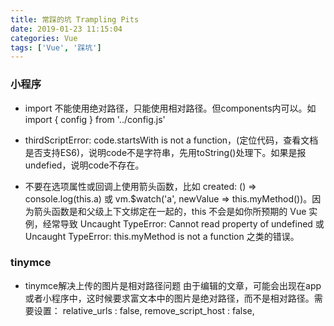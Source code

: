 ```yaml
---
title: 常踩的坑 Trampling Pits
date: 2019-01-23 11:15:04
categories: Vue
tags: ['Vue', '踩坑']
---
```

### 小程序
* import 不能使用绝对路径，只能使用相对路径。但components内可以。如import { config } from '../config.js'
* thirdScriptError: code.startsWith is not a function，(定位代码，查看文档是否支持ES6)，说明code不是字符串，先用toString()处理下。如果是报undefied，说明code不存在。


* 不要在选项属性或回调上使用箭头函数，比如 created: () => console.log(this.a) 或 vm.$watch('a', newValue => this.myMethod())。因为箭头函数是和父级上下文绑定在一起的，this 不会是如你所预期的 Vue 实例，经常导致 Uncaught TypeError: Cannot read property of undefined 或 Uncaught TypeError: this.myMethod is not a function 之类的错误。 

### tinymce
* tinymce解决上传的图片是相对路径问题
由于编辑的文章，可能会出现在app或者小程序中，这时候要求富文本中的图片是绝对路径，而不是相对路径。需要设置：
relative_urls : false,
remove_script_host : false,